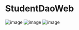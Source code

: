 # StudentDaoWeb
![image](https://user-images.githubusercontent.com/112950606/214956342-9f374a3f-8869-4a67-9caa-0307862ab896.png)
![image](https://user-images.githubusercontent.com/112950606/214956490-d91e8212-dbf7-4d5c-a9ea-4a8bc5135e48.png)
![image](https://user-images.githubusercontent.com/112950606/214956605-52be8903-94ca-46d9-946b-2cd9600a6885.png)
